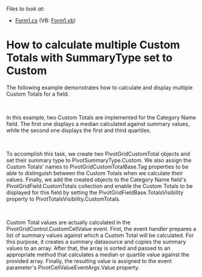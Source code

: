 <!-- default file list -->
*Files to look at*:

* [Form1.cs](./CS/XtraPivotGrid_MultipleCustomTotals/Form1.cs) (VB: [Form1.vb](./VB/XtraPivotGrid_MultipleCustomTotals/Form1.vb))
<!-- default file list end -->
# How to calculate multiple Custom Totals with SummaryType set to Custom


<p>The following example demonstrates how to calculate and display multiple Custom Totals for a field.</p><br />
<p>In this example, two Custom Totals are implemented for the Category Name field. The first one displays a median calculated against summary values, while the second one displays the first and third quartiles.</p><br />
<p>To accomplish this task, we create two PivotGridCustomTotal objects and set their summary type to PivotSummaryType.Custom. We also assign the Custom Totals' names to PivotGridCustomTotalBase.Tag properties to be able to distinguish between the Custom Totals when we calculate their values. Finally, we add the created objects to the Category Name field's PivotGridField.CustomTotals collection and enable the Custom Totals to be displayed for this field by setting the PivotGridFieldBase.TotalsVisibility property to PivotTotalsVisibility.CustomTotals.</p><br />
<p>Custom Total values are actually calculated in the PivotGridControl.CustomCellValue event. First, the event handler prepares a list of summary values against which a Custom Total will be calculated. For this purpose, it creates a summary datasource and copies the summary values to an array. After that, the array is sorted and passed to an appropriate method that calculates a median or quartile value against the provided array. Finally, the resulting value is assigned to the event parameter's PivotCellValueEventArgs.Value property.</p>

<br/>


